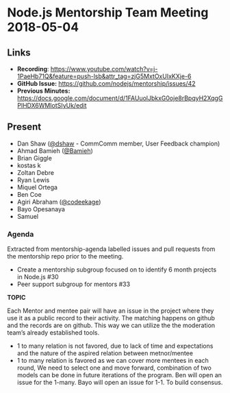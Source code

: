 # Node.js Mentorship Team Meeting 2018-05-04

## Links

* **Recording**: https://www.youtube.com/watch?v=j-1PaeHb71Q&feature=push-lsb&attr_tag=zjG5MxtOxUIxKXje-6
* **GitHub Issue:** https://github.com/nodejs/mentorship/issues/42
* **Previous Minutes:** https://docs.google.com/document/d/1FAUuolJbkxG0oje8rBpqyH2XqgGPlHDX6WMIotSIyUk/edit

## Present

- Dan Shaw ([@dshaw](https://github.com/dshaw) - CommComm member, User Feedback champion)
- Ahmad Bamieh ([@Bamieh](https://github.com/Bamieh))
- Brian Giggle
- kostas k
- Zoltan Debre
- Ryan Lewis
- Miquel Ortega
- Ben Coe
- Agiri Abraham ([@codeekage](https://github.com/codeekage))
- Bayo Opesanaya
- Samuel

### Agenda

Extracted from mentorship-agenda labelled issues and pull requests from the mentorship repo prior to the meeting.

- Create a mentorship subgroup focused on to identify 6 month projects in Node.js #30
- Peer support subgroup for mentors #33

**TOPIC**

Each Mentor and mentee pair will have an issue in the project where they use it as a public record to their activity. The matching happens on github and the records are on github. This way we can utilize the the moderation team’s already established tools.

- 1 to many relation is not favored, due to lack of time and expectations and the nature of the aspired relation between metnor/mentee
- 1 to many relation is favored as we can cover more mentees in each round, 
 We need to select one and move forward, combination of two models can be done in future iterations of the program. Ben will open an issue for the 1-many. Bayo will open an issue for 1-1. To build consensus.

